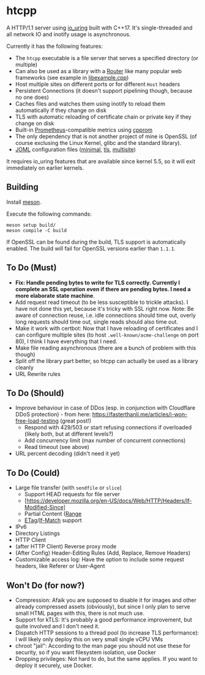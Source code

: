 # htcpp

A HTTP/1.1 server using [io_uring](https://en.wikipedia.org/wiki/Io_uring) built with C++17. It's single-threaded and all network IO and inotify usage is asynchronous.

Currently it has the following features:
* The `htcpp` executable is a file server that serves a specified directory (or multiple)
* Can also be used as a library with a [Router](src/router.hpp) like many popular web frameworks (see example in [libexample.cpp](src/libexample.cpp))
* Host multiple sites on different ports or for different `Host` headers
* Persistent Connections (it doesn't support pipelining though, because no one does)
* Caches files and watches them using inotify to reload them automatically if they change on disk
* TLS with automatic reloading of certificate chain or private key if they change on disk
* Built-in [Prometheus](https://prometheus.io/)-compatible metrics using [cpprom](https://github.com/pfirsich/cpprom/)
* The only dependency that is not another project of mine is OpenSSL (of course exclusing the Linux Kernel, glibc and the standard library).
* [JOML](https://github.com/pfirsich/joml) configuration files ([minimal](./config-minimal.joml), [tls](./config-tls.joml), [multisite](./config-multisite.joml))

It requires io_uring features that are available since kernel 5.5, so it will exit immediately on earlier kernels.

## Building
Install [meson](https://mesonbuild.com/).

Execute the following commands:
```shell
meson setup build/
meson compile -C build
```

If OpenSSL can be found during the build, TLS support is automatically enabled. The build will fail for OpenSSL versions earlier than `1.1.1`.

## To Do (Must)
* **Fix: Handle pending bytes to write for TLS correctly. Currently I complete an SSL operation even if there are pending bytes. I need a more elaborate state machine**.
* Add request read timeout (to be less susceptible to trickle attacks). I have not done this yet, because it's tricky with SSL right now. Note: Be aware of connection reuse, i.e. idle connections should time out, overly long requests should time out, single reads should also time out.
* Make it work with certbot: Now that I have reloading of certificates and I can configure multiple sites (to host `.well-known/acme-challenge` on port 80), I think I have everything that I need.
* Make file reading asynchronous (there are a bunch of problem with this though)
* Split off the library part better, so htcpp can actually be used as a library cleanly
* URL Rewrite rules

## To Do (Should)
* Improve behaviour in case of DDos (esp. in conjunction with Cloudflare DDoS protection) - from here: https://fasterthanli.me/articles/i-won-free-load-testing (great post!)
    - Respond with 429/503 or start refusing connections if overloaded (likely both, but at different levels?)
    - Add concurrency limit (max number of concurrent connections)
    - Read timeout (see above)
* URL percent decoding (didn't need it yet)

## To Do (Could)
* Large file transfer (with `sendfile` or `slice`)
    - Support HEAD requests for file server
    - [https://developer.mozilla.org/en-US/docs/Web/HTTP/Headers/If-Modified-Since]
    - Partial Content ([Range](https://developer.mozilla.org/en-US/docs/Web/HTTP/Headers/Range)
    - [ETag](https://developer.mozilla.org/en-US/docs/Web/HTTP/Headers/ETag)/[If-Match](https://developer.mozilla.org/en-US/docs/Web/HTTP/Headers/If-Match) support
* IPv6
* Directory Listings
* HTTP Client
* (after HTTP Client) Reverse proxy mode
* (After Config) Header-Editing Rules (Add, Replace, Remove Headers)
* Customizable access log: Have the option to include some request headers, like Referer or User-Agent

## Won't Do (for now?)
* Compression: Afaik you are supposed to disable it for images and other already compressed assets (obviously), but since I only plan to serve small HTML pages with this, there is not much use.
* Support for kTLS: It's probably a good performance improvement, but quite involved and I don't need it.
* Dispatch HTTP sessions to a thread pool (to increase TLS performance): I will likely only deploy this on very small single vCPU VMs
* chroot "jail": According to the man page you should not use these for security, so if you want filesystem isolation, use Docker
* Dropping privileges: Not hard to do, but the same applies. If you want to deploy it securely, use Docker.
